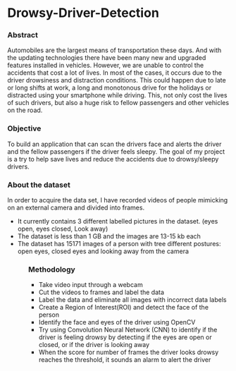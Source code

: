 # Drowsy-Driver-Detection

### Abstract

Automobiles are the largest means of transportation these days. And with the updating technologies there have been many new and upgraded features installed in vehicles. However, we are unable to control the accidents that cost a lot of lives. In most of the cases, it occurs due to the driver drowsiness and distraction conditions. This could happen due to late or long shifts at work, a long and monotonous drive for the holidays or distracted using your smartphone while driving. This, not only cost the lives of such drivers, but also a huge risk to fellow passengers and other vehicles on the road.

### Objective

To build an application that can scan the drivers face and alerts the driver and the fellow passengers if the driver feels sleepy. The goal of my project is a try to help save lives and reduce the accidents due to drowsy/sleepy drivers. 

### About the dataset

In order to acquire the data set, I have recorded videos of people mimicking on an external camera and divided into frames.
<ul>
 <li>It currently contains 3 different labelled pictures in the dataset. (eyes open, eyes closed, Look away)
 <li>The dataset is less than 1 GB and the images are 13-15 kb each
 <li>The dataset has 15171 images of a person with tree different postures: open eyes, closed eyes and looking away from the camera
<ul>

### Methodology
<ul>
    <li>Take video input through a webcam
    <li>Cut the videos to frames and label the data
    <li>Label the data and eliminate all images with incorrect data labels
    <li>Create a Region of Interest(ROI) and detect the face of the person
    <li>Identify the face and eyes of the driver using OpenCV
    <li>Try using Convolution Neural Network (CNN) to identify if the driver is feeling drowsy by detecting if the eyes are open or closed, or if the driver is looking away
    <li>When the score for number of frames the driver looks drowsy reaches the threshold, it sounds an alarm to alert the driver
<ul>
